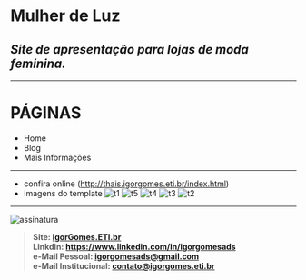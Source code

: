 # Mulher de Luz
## *Site de apresentação para lojas de moda feminina.*
---
# PÁGINAS
* Home
* Blog
* Mais Informações
---

* confira online (http://thais.igorgomes.eti.br/index.html)
* imagens do template
![t1](https://user-images.githubusercontent.com/51889513/138567026-1d0391ca-7bd7-4f63-9a54-58b3a98f50b9.png)
![t5](https://user-images.githubusercontent.com/51889513/138567028-436a890c-4bcf-4ac3-9782-5df117e46833.png)
![t4](https://user-images.githubusercontent.com/51889513/138567030-35b767c9-8dcb-44e0-8dd9-d2c82807233e.png)
![t3](https://user-images.githubusercontent.com/51889513/138567031-a8f9aeec-7e03-446c-9e0c-5af50b82e077.png)
![t2](https://user-images.githubusercontent.com/51889513/138567032-f94bb7c3-2583-4ffb-96b1-d5ab208ca28c.png)

---
![assinatura](https://user-images.githubusercontent.com/51889513/138512526-05ef6818-49a7-4f5a-a16f-ffef43b26ee5.jpg)
> **Site: [IgorGomes.ETI.br](https://igorgomes.eti.br)**  
> **Linkdin: https://www.linkedin.com/in/igorgomesads**  
> **e-Mail Pessoal: igorgomesads@gmail.com**  
> **e-Mail Institucional: contato@igorgomes.eti.br**  
